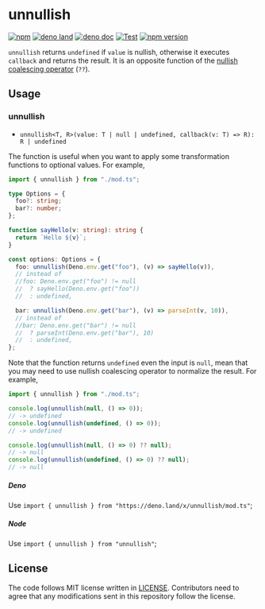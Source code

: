 # unnullish

[![npm](http://img.shields.io/badge/available%20on-npm-lightgrey.svg?logo=npm&logoColor=white)](https://www.npmjs.com/package/unnullish)
[![deno land](http://img.shields.io/badge/available%20on-deno.land/x-lightgrey.svg?logo=deno)](https://deno.land/x/unnullish)
[![deno doc](https://doc.deno.land/badge.svg)](https://doc.deno.land/https/deno.land/x/unnullish/mod.ts)
[![Test](https://github.com/lambdalisue/deno-unnullish/workflows/Test/badge.svg)](https://github.com/lambdalisue/deno-unnullish/actions?query=workflow%3ATest)
[![npm version](https://badge.fury.io/js/unnullish.svg)](https://badge.fury.io/js/unnullish)

`unnullish` returns `undefined` if `value` is nullish, otherwise it executes
`callback` and returns the result. It is an opposite function of the
[nullish coalescing operator](https://developer.mozilla.org/en-US/docs/Web/JavaScript/Reference/Operators/Nullish_coalescing_operator)
(`??`).

[nullish coalescing operator]: https://developer.mozilla.org/en-US/docs/Web/JavaScript/Reference/Operators/Nullish_coalescing_operator

## Usage

### unnullish

- `unnullish<T, R>(value: T | null | undefined, callback(v: T) => R): R | undefined`

The function is useful when you want to apply some transformation functions to
optional values. For example,

```typescript
import { unnullish } from "./mod.ts";

type Options = {
  foo?: string;
  bar?: number;
};

function sayHello(v: string): string {
  return `Hello ${v}`;
}

const options: Options = {
  foo: unnullish(Deno.env.get("foo"), (v) => sayHello(v)),
  // instead of
  //foo: Deno.env.get("foo") != null
  //  ? sayHello(Deno.env.get("foo"))
  //  : undefined,

  bar: unnullish(Deno.env.get("bar"), (v) => parseInt(v, 10)),
  // instead of
  //bar: Deno.env.get("bar") != null
  //  ? parseInt(Deno.env.get("bar"), 10)
  //  : undefined,
};
```

Note that the function returns `undefined` even the input is `null`, mean that
you may need to use nullish coalescing operator to normalize the result. For
example,

```typescript
import { unnullish } from "./mod.ts";

console.log(unnullish(null, () => 0));
// -> undefined
console.log(unnullish(undefined, () => 0));
// -> undefined

console.log(unnullish(null, () => 0) ?? null);
// -> null
console.log(unnullish(undefined, () => 0) ?? null);
// -> null
```

##### Deno

Use `import { unnullish } from "https://deno.land/x/unnullish/mod.ts"`;

##### Node

Use `import { unnullish } from "unnullish"`;

## License

The code follows MIT license written in [LICENSE](./LICENSE). Contributors need
to agree that any modifications sent in this repository follow the license.
